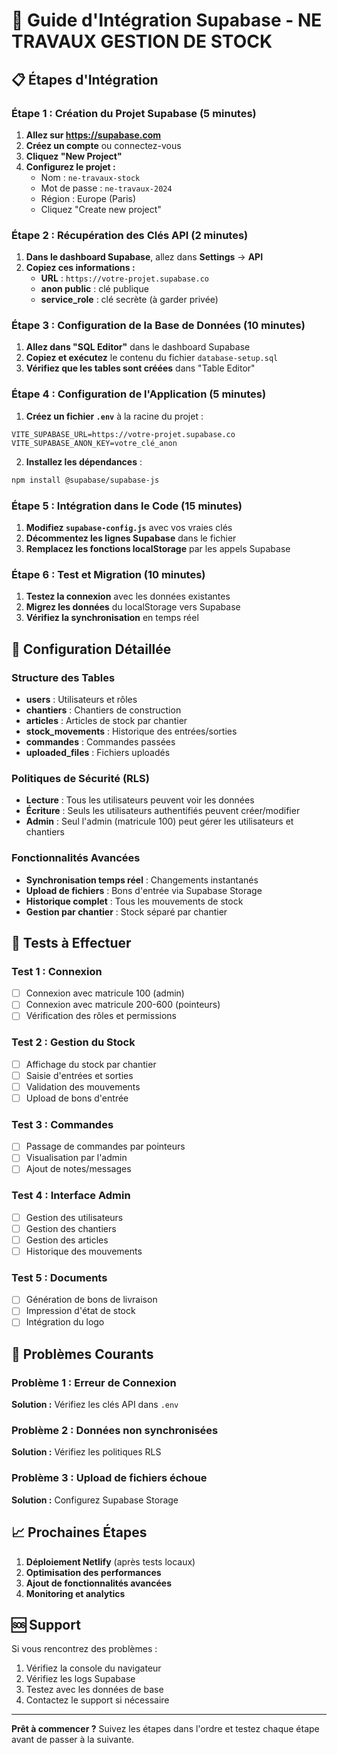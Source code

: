 # 🚀 Guide d'Intégration Supabase - NE TRAVAUX GESTION DE STOCK

## 📋 Étapes d'Intégration

### Étape 1 : Création du Projet Supabase (5 minutes)

1. **Allez sur https://supabase.com**
2. **Créez un compte** ou connectez-vous
3. **Cliquez "New Project"**
4. **Configurez le projet :**
   - Nom : `ne-travaux-stock`
   - Mot de passe : `ne-travaux-2024`
   - Région : Europe (Paris)
   - Cliquez "Create new project"

### Étape 2 : Récupération des Clés API (2 minutes)

1. **Dans le dashboard Supabase**, allez dans **Settings** → **API**
2. **Copiez ces informations :**
   - **URL** : `https://votre-projet.supabase.co`
   - **anon public** : clé publique
   - **service_role** : clé secrète (à garder privée)

### Étape 3 : Configuration de la Base de Données (10 minutes)

1. **Allez dans "SQL Editor"** dans le dashboard Supabase
2. **Copiez et exécutez** le contenu du fichier `database-setup.sql`
3. **Vérifiez que les tables sont créées** dans "Table Editor"

### Étape 4 : Configuration de l'Application (5 minutes)

1. **Créez un fichier `.env`** à la racine du projet :
```env
VITE_SUPABASE_URL=https://votre-projet.supabase.co
VITE_SUPABASE_ANON_KEY=votre_clé_anon
```

2. **Installez les dépendances** :
```bash
npm install @supabase/supabase-js
```

### Étape 5 : Intégration dans le Code (15 minutes)

1. **Modifiez `supabase-config.js`** avec vos vraies clés
2. **Décommentez les lignes Supabase** dans le fichier
3. **Remplacez les fonctions localStorage** par les appels Supabase

### Étape 6 : Test et Migration (10 minutes)

1. **Testez la connexion** avec les données existantes
2. **Migrez les données** du localStorage vers Supabase
3. **Vérifiez la synchronisation** en temps réel

## 🔧 Configuration Détaillée

### Structure des Tables

- **users** : Utilisateurs et rôles
- **chantiers** : Chantiers de construction
- **articles** : Articles de stock par chantier
- **stock_movements** : Historique des entrées/sorties
- **commandes** : Commandes passées
- **uploaded_files** : Fichiers uploadés

### Politiques de Sécurité (RLS)

- **Lecture** : Tous les utilisateurs peuvent voir les données
- **Écriture** : Seuls les utilisateurs authentifiés peuvent créer/modifier
- **Admin** : Seul l'admin (matricule 100) peut gérer les utilisateurs et chantiers

### Fonctionnalités Avancées

- **Synchronisation temps réel** : Changements instantanés
- **Upload de fichiers** : Bons d'entrée via Supabase Storage
- **Historique complet** : Tous les mouvements de stock
- **Gestion par chantier** : Stock séparé par chantier

## 🧪 Tests à Effectuer

### Test 1 : Connexion
- [ ] Connexion avec matricule 100 (admin)
- [ ] Connexion avec matricule 200-600 (pointeurs)
- [ ] Vérification des rôles et permissions

### Test 2 : Gestion du Stock
- [ ] Affichage du stock par chantier
- [ ] Saisie d'entrées et sorties
- [ ] Validation des mouvements
- [ ] Upload de bons d'entrée

### Test 3 : Commandes
- [ ] Passage de commandes par pointeurs
- [ ] Visualisation par l'admin
- [ ] Ajout de notes/messages

### Test 4 : Interface Admin
- [ ] Gestion des utilisateurs
- [ ] Gestion des chantiers
- [ ] Gestion des articles
- [ ] Historique des mouvements

### Test 5 : Documents
- [ ] Génération de bons de livraison
- [ ] Impression d'état de stock
- [ ] Intégration du logo

## 🚨 Problèmes Courants

### Problème 1 : Erreur de Connexion
**Solution :** Vérifiez les clés API dans `.env`

### Problème 2 : Données non synchronisées
**Solution :** Vérifiez les politiques RLS

### Problème 3 : Upload de fichiers échoue
**Solution :** Configurez Supabase Storage

## 📈 Prochaines Étapes

1. **Déploiement Netlify** (après tests locaux)
2. **Optimisation des performances**
3. **Ajout de fonctionnalités avancées**
4. **Monitoring et analytics**

## 🆘 Support

Si vous rencontrez des problèmes :
1. Vérifiez la console du navigateur
2. Vérifiez les logs Supabase
3. Testez avec les données de base
4. Contactez le support si nécessaire

---

**Prêt à commencer ?** Suivez les étapes dans l'ordre et testez chaque étape avant de passer à la suivante.
